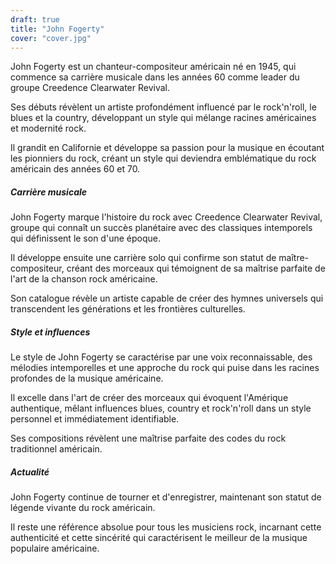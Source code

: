 ```yaml
---
draft: true
title: "John Fogerty"
cover: "cover.jpg"
---
```


John Fogerty est un chanteur-compositeur américain né en 1945, qui commence sa carrière musicale dans les années 60
comme leader du groupe Creedence Clearwater Revival.

Ses débuts révèlent un artiste profondément influencé par le rock'n'roll, le blues et la country, développant un style
qui mélange racines américaines et modernité rock.

Il grandit en Californie et développe sa passion pour la musique en écoutant les pionniers du rock, créant un style qui
deviendra emblématique du rock américain des années 60 et 70.


##### Carrière musicale

John Fogerty marque l'histoire du rock avec Creedence Clearwater Revival, groupe qui connaît un succès planétaire avec
des classiques intemporels qui définissent le son d'une époque.

Il développe ensuite une carrière solo qui confirme son statut de maître-compositeur, créant des morceaux qui témoignent
de sa maîtrise parfaite de l'art de la chanson rock américaine.

Son catalogue révèle un artiste capable de créer des hymnes universels qui transcendent les générations et les
frontières culturelles.


##### Style et influences

Le style de John Fogerty se caractérise par une voix reconnaissable, des mélodies intemporelles et une approche du rock
qui puise dans les racines profondes de la musique américaine.

Il excelle dans l'art de créer des morceaux qui évoquent l'Amérique authentique, mêlant influences blues, country et
rock'n'roll dans un style personnel et immédiatement identifiable.

Ses compositions révèlent une maîtrise parfaite des codes du rock traditionnel américain.


##### Actualité

John Fogerty continue de tourner et d'enregistrer, maintenant son statut de légende vivante du rock américain.

Il reste une référence absolue pour tous les musiciens rock, incarnant cette authenticité et cette sincérité qui
caractérisent le meilleur de la musique populaire américaine.
